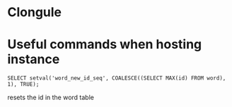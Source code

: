 # Clongule

# Useful commands when hosting instance

`SELECT setval('word_new_id_seq', COALESCE((SELECT MAX(id) FROM word), 1), TRUE);`

resets the id in the word table
